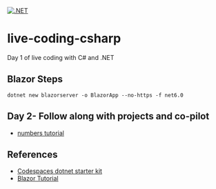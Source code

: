[![.NET](https://github.com/nogibjj/live-coding-csharp/actions/workflows/main.yml/badge.svg)](https://github.com/nogibjj/live-coding-csharp/actions/workflows/main.yml)

# live-coding-csharp
Day 1 of live coding with C# and .NET

## Blazor Steps

`dotnet new blazorserver -o BlazorApp --no-https -f net6.0`

## Day 2- Follow along with projects and co-pilot

* [numbers tutorial](https://docs.microsoft.com/en-us/dotnet/csharp/tour-of-csharp/tutorials/numbers-in-csharp-local)


## References

* [Codespaces dotnet starter kit](https://github.com/codespaces-examples/dotnetcore)
* [Blazor Tutorial](https://dotnet.microsoft.com/en-us/learn/aspnet/blazor-tutorial/create)
